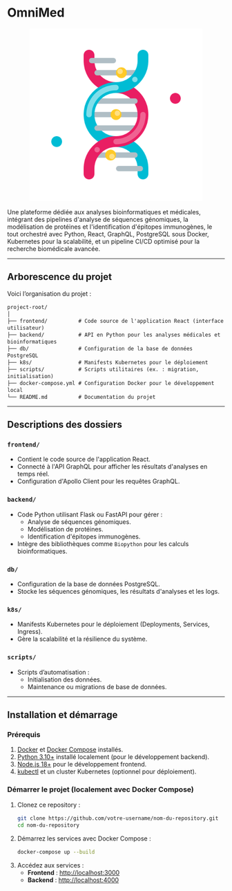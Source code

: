 # **OmniMed**

<p align="center">
  <img src="./assets/logo.png" alt="Logo" width="400">
</p>

Une plateforme dédiée aux analyses bioinformatiques et médicales, intégrant des pipelines d'analyse de séquences génomiques, la modélisation de protéines et l'identification d'épitopes immunogènes, le tout orchestré avec Python, React, GraphQL, PostgreSQL sous Docker, Kubernetes pour la scalabilité, et un pipeline CI/CD optimisé pour la recherche biomédicale avancée.

---

## **Arborescence du projet**

Voici l’organisation du projet :

```
project-root/
│
├── frontend/          # Code source de l'application React (interface utilisateur)
├── backend/           # API en Python pour les analyses médicales et bioinformatiques
├── db/                # Configuration de la base de données PostgreSQL
├── k8s/               # Manifests Kubernetes pour le déploiement
├── scripts/           # Scripts utilitaires (ex. : migration, initialisation)
├── docker-compose.yml # Configuration Docker pour le développement local
└── README.md          # Documentation du projet
```

---

## **Descriptions des dossiers**

### **`frontend/`**
- Contient le code source de l'application React.
- Connecté à l'API GraphQL pour afficher les résultats d'analyses en temps réel.
- Configuration d'Apollo Client pour les requêtes GraphQL.

### **`backend/`**
- Code Python utilisant Flask ou FastAPI pour gérer :
  - Analyse de séquences génomiques.
  - Modélisation de protéines.
  - Identification d'épitopes immunogènes.
- Intègre des bibliothèques comme `Biopython` pour les calculs bioinformatiques.

### **`db/`**
- Configuration de la base de données PostgreSQL.
- Stocke les séquences génomiques, les résultats d'analyses et les logs.

### **`k8s/`**
- Manifests Kubernetes pour le déploiement (Deployments, Services, Ingress).
- Gère la scalabilité et la résilience du système.

### **`scripts/`**
- Scripts d’automatisation :
  - Initialisation des données.
  - Maintenance ou migrations de base de données.

---

## **Installation et démarrage**

### **Prérequis**
1. [Docker](https://www.docker.com/) et [Docker Compose](https://docs.docker.com/compose/) installés.
2. [Python 3.10+](https://www.python.org/) installé localement (pour le développement backend).
3. [Node.js 18+](https://nodejs.org/) pour le développement frontend.
4. [kubectl](https://kubernetes.io/docs/tasks/tools/) et un cluster Kubernetes (optionnel pour déploiement).

### **Démarrer le projet (localement avec Docker Compose)**
1. Clonez ce repository :
   ```bash
   git clone https://github.com/votre-username/nom-du-repository.git
   cd nom-du-repository
   ```
2. Démarrez les services avec Docker Compose :
   ```bash
   docker-compose up --build
   ```
3. Accédez aux services :
   - **Frontend** : [http://localhost:3000](http://localhost:3000)
   - **Backend** : [http://localhost:4000](http://localhost:4000)
